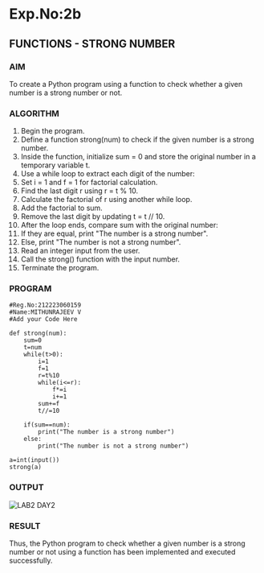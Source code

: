 # Exp.No:2b  
## FUNCTIONS - STRONG NUMBER

### AIM  
To create a Python program using a function to check whether a given number is a strong number or not.


### ALGORITHM

1.	Begin the program.
2.	Define a function strong(num) to check if the given number is a strong number.
3.	Inside the function, initialize sum = 0 and store the original number in a temporary variable t.
4.	Use a while loop to extract each digit of the number:
5.	Set i = 1 and f = 1 for factorial calculation.
6.	Find the last digit r using r = t % 10.
7.	Calculate the factorial of r using another while loop.
8.	Add the factorial to sum.
9.	Remove the last digit by updating t = t // 10.
10.	After the loop ends, compare sum with the original number:
11.	If they are equal, print "The number is a strong number".
12.	Else, print "The number is not a strong number".
13.	Read an integer input from the user.
14.	Call the strong() function with the input number.
15.	Terminate the program.



### PROGRAM
```
#Reg.No:212223060159
#Name:MITHUNRAJEEV V
#Add your Code Here

def strong(num):
    sum=0
    t=num
    while(t>0):
        i=1
        f=1
        r=t%10
        while(i<=r):
            f*=i
            i+=1
        sum+=f
        t//=10
    
    if(sum==num):
        print("The number is a strong number")
    else:
        print("The number is not a strong number")
        
a=int(input())
strong(a)
```
### OUTPUT

![LAB2 DAY2](https://github.com/user-attachments/assets/59da4f37-b861-4946-98ab-bbc55573ee1e)


### RESULT
Thus, the Python program to check whether a given number is a strong number or not using a function has been implemented and executed successfully.
